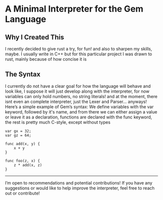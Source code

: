 # A Minimal Interpreter for the Gem Language

## Why I Created This

I recently decided to give rust a try, for fun! and also to sharpen my skills, maybe. I usually write in C++ but for this particular project I was drawn to rust, mainly because of how concise it is 

## The Syntax

I currently do not have a clear goal for how the language will behave and look like, I suppose it will just develop along with the interpreter, for now variables can only hold numbers, no string literals! and at the moment, there isnt even an complete
 interpreter, just the Lexer and Parser... anyways! 
Here’s a simple example of Gem’s syntax: We define variables with the var keyword, followed by it's name, and from there we can either assign a value or leave it as a declaration, functions are declared with the func keyword, the rest is pretty much
 C-style, except without types

```plaintext
var gx = 32;
var gz = 64;

func add(x, y) {
    x + y
}

func foo(z, x) {
    z * add(x, z)
}
```
___
I’m open to recommendations and potential contributions! If you have any suggestions or would like to help improve the interpreter, feel free to reach out or contribute!
